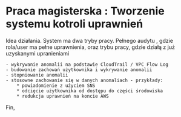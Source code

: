 # Praca magisterska : Tworzenie systemu kotroli uprawnień
Idea działania. System ma dwa tryby pracy. Pełnego audytu , gdzie rola/user ma pełne uprawnienia, oraz trybu pracy, gdzie działą z już uzyskanymi upranieniami

    - wykrywanie anomalii na podstawie CloudTrail / VPC Flow Log
    - budowanie zachowań użytkownika i wykrywanie anomalii
    - stopniowanie anomalii
    - stosowne zachowanie się w danych anomaliach - przykłady:
        * powiadomienie z użyciem SNS
        * odcięcie użytkownika od dostępu do części środowiska
        * redukcja uprawnień na koncie AWS
Fin,
